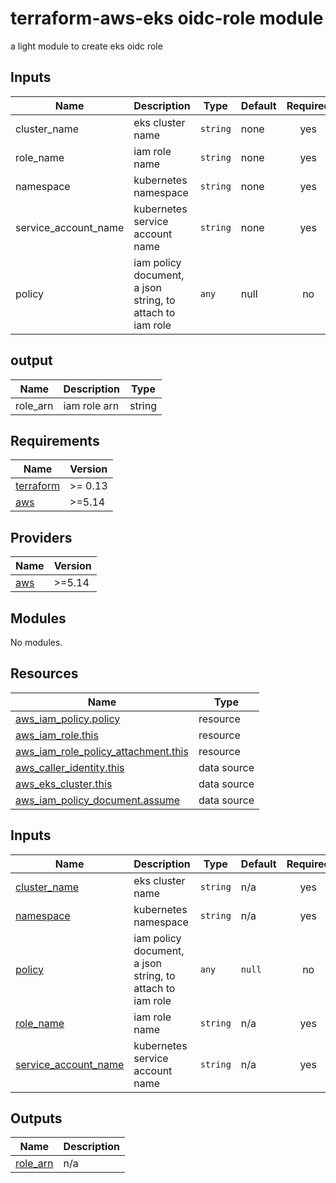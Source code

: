 # terraform-aws-eks oidc-role module
a light module to create eks oidc role

## Inputs
| Name | Description | Type | Default | Required |
|------|-------------|------|---------|:--------:|
| cluster_name | eks cluster name | `string` | none | yes |
| role_name | iam role name | `string` | none | yes |
| namespace | kubernetes namespace | `string` | none | yes |
| service_account_name | kubernetes service account name | `string` | none | yes |
| policy | iam policy document, a json string, to attach to iam role | `any` | null | no |

## output
| Name | Description | Type |
|------|-------------|------|
|role_arn|iam role arn|string|

<!-- BEGIN_TF_DOCS -->
## Requirements

| Name | Version |
|------|---------|
| <a name="requirement_terraform"></a> [terraform](#requirement\_terraform) | >= 0.13 |
| <a name="requirement_aws"></a> [aws](#requirement\_aws) | >=5.14 |

## Providers

| Name | Version |
|------|---------|
| <a name="provider_aws"></a> [aws](#provider\_aws) | >=5.14 |

## Modules

No modules.

## Resources

| Name | Type |
|------|------|
| [aws_iam_policy.policy](https://registry.terraform.io/providers/hashicorp/aws/latest/docs/resources/iam_policy) | resource |
| [aws_iam_role.this](https://registry.terraform.io/providers/hashicorp/aws/latest/docs/resources/iam_role) | resource |
| [aws_iam_role_policy_attachment.this](https://registry.terraform.io/providers/hashicorp/aws/latest/docs/resources/iam_role_policy_attachment) | resource |
| [aws_caller_identity.this](https://registry.terraform.io/providers/hashicorp/aws/latest/docs/data-sources/caller_identity) | data source |
| [aws_eks_cluster.this](https://registry.terraform.io/providers/hashicorp/aws/latest/docs/data-sources/eks_cluster) | data source |
| [aws_iam_policy_document.assume](https://registry.terraform.io/providers/hashicorp/aws/latest/docs/data-sources/iam_policy_document) | data source |

## Inputs

| Name | Description | Type | Default | Required |
|------|-------------|------|---------|:--------:|
| <a name="input_cluster_name"></a> [cluster\_name](#input\_cluster\_name) | eks cluster name | `string` | n/a | yes |
| <a name="input_namespace"></a> [namespace](#input\_namespace) | kubernetes namespace | `string` | n/a | yes |
| <a name="input_policy"></a> [policy](#input\_policy) | iam policy document, a json string, to attach to iam role | `any` | `null` | no |
| <a name="input_role_name"></a> [role\_name](#input\_role\_name) | iam role name | `string` | n/a | yes |
| <a name="input_service_account_name"></a> [service\_account\_name](#input\_service\_account\_name) | kubernetes service account name | `string` | n/a | yes |

## Outputs

| Name | Description |
|------|-------------|
| <a name="output_role_arn"></a> [role\_arn](#output\_role\_arn) | n/a |
<!-- END_TF_DOCS -->
